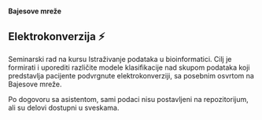 #### Bajesove mreže

## Elektrokonverzija :zap:
Seminarski rad na kursu Istraživanje podataka u bioinformatici. Cilj je formirati i uporediti različite modele klasifikacije nad skupom podataka koji predstavlja pacijente podvrgnute elektrokonverziji, sa posebnim osvrtom na Bajesove mreže.

Po dogovoru sa asistentom, sami podaci nisu postavljeni na repozitorijum, ali su delovi dostupni u sveskama.
